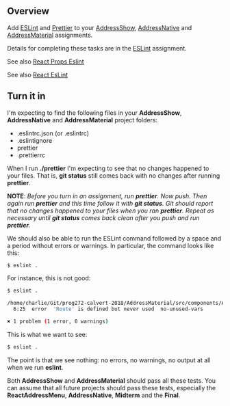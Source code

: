 ## Overview

Add [ESLint][esl] and [Prettier][pr] to your [AddressShow][as], [AddressNative][an] and [AddressMaterial][am] assignments.

Details for completing these tasks are in the [ESLint][esla] assignment.

See also [React Props Eslint](https://www.elvenware.com/teach/assignments/react/ReactPropsEsLint.html)

See also [React EsLint](https://www.elvenware.com/teach/assignments/react/ReactEsLint.html)

## Turn it in

I'm expecting to find the following files in your **AddressShow**, **AddressNative** and **AddressMaterial** project folders:

- .eslintrc.json (or .eslintrc)
- .eslintignore
- prettier
- .prettierrc

When I run **./prettier** I'm expecting to see that no changes happened to your files. That is, **git status** still comes back with no changes after running **prettier**.

**NOTE**: _Before you turn in an assignment, run **prettier**. Now push. Then again run **prettier** and this time follow it with **git status**. Git should report that no changes happened to your files when you ran **prettier**. Repeat as necessary until **git status** comes back clean after you push and run **prettier**._

We should also be able to run the ESLint command followed by a space and a period without errors or warnings. In particular, the command looks like this:

    $ eslint .

For instance, this is not good:

```bash
$ eslint .

/home/charlie/Git/prog272-calvert-2018/AddressMaterial/src/components/App.js
  6:25  error  'Route' is defined but never used  no-unused-vars

✖ 1 problem (1 error, 0 warnings)
```

This is what we want to see:

```bash
$ eslint .
```

The point is that we see nothing: no errors, no warnings, no output at all when we run **eslint**.

Both **AddressShow** and **AddressMaterial** should pass all these tests. You can assume that all future projects should pass these tests, especially the **ReactAddressMenu**, **AddressNative**, **Midterm** and the **Final**.

[esl]: https://eslint.org/
[esla]: http://www.ccalvert.net/books/CloudNotes/Assignments/React/ReactEsLint.html
[pr]: https://github.com/prettier/prettier
[as]: http://www.ccalvert.net/books/CloudNotes/Assignments/React/ReactAddressShow.html
[am]: http://www.ccalvert.net/books/CloudNotes/Assignments/React/ReactAddressMaterial.html
[an]: http://www.ccalvert.net/books/CloudNotes/Assignments/React/ReactNativeAddress.html
